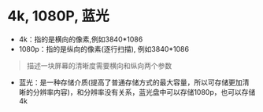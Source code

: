 # 4k, 1080P, 蓝光

- 4k：指的是横向的像素,例如3840*1086
- 1080p：指的是纵向的像素(逐行扫描), 例如3840*1086

> 描述一块屏幕的清晰度需要横向和纵向两个参数

- 蓝光：是一种存储介质(提高了普通存储方式的最大容量，所以可存储更加清晰的分辨率内容)，和分辨率没有关系，蓝光盘中可以存储1080p，也可以存储4k
